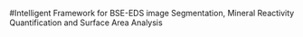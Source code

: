 #Intelligent Framework for BSE-EDS image Segmentation, Mineral Reactivity Quantification and Surface Area Analysis
